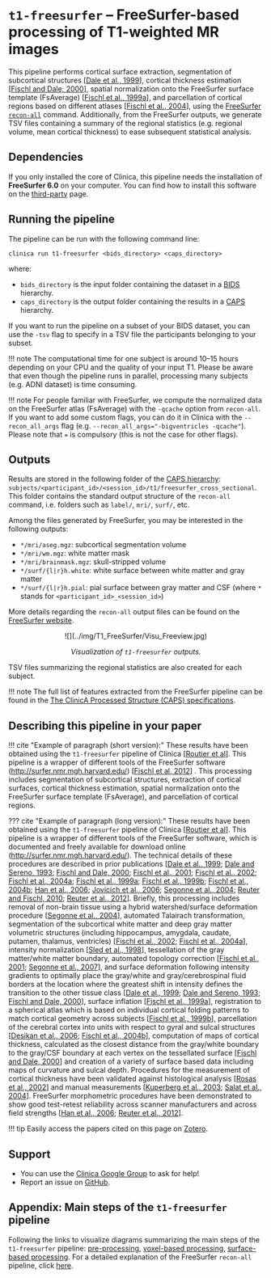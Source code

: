 <!-- markdownlint-disable MD033-->
# `t1-freesurfer` – FreeSurfer-based processing of T1-weighted MR images

This pipeline performs cortical surface extraction, segmentation of subcortical structures [[Dale et al., 1999](http://dx.doi.org/10.1006/nimg.1998.0395)], cortical thickness estimation [[Fischl and Dale, 2000](http://dx.doi.org/10.1073/pnas.200033797)], spatial normalization onto the FreeSurfer surface template (FsAverage) [[Fischl et al., 1999a](http://dx.doi.org/10.1006/nimg.1998.0396)], and parcellation of cortical regions based on different atlases [[Fischl et al., 2004](http://dx.doi.org/10.1093/cercor/bhg087)], using the [FreeSurfer `recon-all`](https://surfer.nmr.mgh.harvard.edu/fswiki/recon-all) command.
Additionally, from the FreeSurfer outputs, we generate TSV files containing a summary of the regional statistics (e.g. regional volume, mean cortical thickness) to ease subsequent statistical analysis.

## Dependencies
<!-- If you installed the docker image of Clinica, nothing is required. -->
If you only installed the core of Clinica, this pipeline needs the installation of
**FreeSurfer 6.0** on your computer.
You can find how to install this software on the [third-party](../../Third-party) page.

## Running the pipeline

The pipeline can be run with the following command line:

```Text
clinica run t1-freesurfer <bids_directory> <caps_directory>
```

where:

- `bids_directory` is the input folder containing the dataset in a [BIDS](../../BIDS) hierarchy.
- `caps_directory` is the output folder containing the results in a [CAPS](../../CAPS/Introduction) hierarchy.

If you want to run the pipeline on a subset of your BIDS dataset, you can use the `-tsv` flag to specify in a TSV file the participants belonging to your subset.

!!! note
    The computational time for one subject is around 10–15 hours depending on your CPU and the quality of your input T1.
    Please be aware that even though the pipeline runs in parallel, processing many subjects (e.g. ADNI dataset) is time consuming.

!!! note
    For people familiar with FreeSurfer, we compute the normalized data on the FreeSurfer atlas (FsAverage) with the `-qcache` option from `recon-all`.
    If you want to add some custom flags, you can do it in Clinica with the `--recon_all_args` flag (e.g. `--recon_all_args="-bigventricles -qcache"`).
    Please note that `=` is compulsory (this is not the case for other flags).

## Outputs

Results are stored in the following folder of the
[CAPS hierarchy](../../CAPS/Specifications/#t1-freesurfer-freesurfer-based-processing-of-t1-weighted-mr-images):
`subjects/<participant_id>/<session_id>/t1/freesurfer_cross_sectional`.
This folder contains the standard output structure of the `recon-all` command, i.e. folders such as `label/`, `mri/`, `surf/`, etc.

Among the files generated by FreeSurfer, you may be interested in the following outputs:

- `*/mri/aseg.mgz`: subcortical segmentation volume
- `*/mri/wm.mgz`: white matter mask
- `*/mri/brainmask.mgz`: skull-stripped volume
- `*/surf/{l|r}h.white`: white surface between white matter and gray matter
- `*/surf/{l|r}h.pial`: pial surface between gray matter and CSF
  (where `*` stands for `<participant_id>_<session_id>`)

More details regarding the `recon-all` output files can be found on the [FreeSurfer website](https://surfer.nmr.mgh.harvard.edu/fswiki/ReconAllOutputFiles).

<center>![](../img/T1_FreeSurfer/Visu_Freeview.jpg)</center>

*<center>Visualization of `t1-freesurfer` outputs.</center>*

TSV files summarizing the regional statistics are also created for each subject.

!!! note
    The full list of features extracted from the FreeSurfer pipeline can be found in the [The ClinicA Processed Structure (CAPS) specifications](../../CAPS/Specifications/#t1-freesurfer-freesurfer-based-processing-of-t1-weighted-mr-images).

<!-- ## Visualization of the results

!!! note
    The visualization command is not available for the moment. Please come back later, this section will be updated ASAP. -->

## Describing this pipeline in your paper

!!! cite "Example of paragraph (short version):"
    These results have been obtained using the `t1-freesurfer` pipeline of Clinica [[Routier et al](https://hal.inria.fr/hal-02308126/)].
    This pipeline is a wrapper of different tools of the FreeSurfer software (<http://surfer.nmr.mgh.harvard.edu/>) [[Fischl et al, 2012](http://dx.doi.org/10.1016/j.neuroimage.2012.01.021)] .
    This processing includes segmentation of subcortical structures, extraction of cortical surfaces, cortical thickness estimation, spatial normalization onto the FreeSurfer surface template (FsAverage), and parcellation of cortical regions.

??? cite "Example of paragraph (long version):"
    These results have been obtained using the `t1-freesurfer` pipeline of Clinica
    [[Routier et al](https://hal.inria.fr/hal-02308126/)].
    This pipeline is a wrapper of different tools of the FreeSurfer software, which is documented and freely available for download online (<http://surfer.nmr.mgh.harvard.edu/>).
    The technical details of these procedures are described in prior publications
    [[Dale et al., 1999](http://dx.doi.org/10.1006/nimg.1998.0395);
    [Dale and Sereno, 1993](http://dx.doi.org/10.1162/jocn.1993.5.2.162);
    [Fischl and Dale, 2000](http://dx.doi.org/10.1073/pnas.200033797);
    [Fischl et al., 2001](http://dx.doi.org/10.1109/42.906426);
    [Fischl et al., 2002](http://dx.doi.org/10.1016/S0896-6273(02)00569-X);
    [Fischl et al., 2004a](http://dx.doi.org/10.1016/j.neuroimage.2004.07.016);
    [Fischl et al., 1999a](http://dx.doi.org/10.1006/nimg.1998.0396);
    [Fischl et al., 1999b](http://dx.doi.org/10.1002/(SICI)1097-0193(1999)8:4<272::AID-HBM10>3.0.CO;2-4);
    [Fischl et al., 2004b](http://dx.doi.org/10.1093/cercor/bhg087);
    [Han et al., 2006](http://dx.doi.org/10.1016/j.neuroimage.2006.02.051);
    [Jovicich et al., 2006](http://dx.doi.org/10.1016/j.neuroimage.2005.09.046);
    [Segonne et al., 2004](http://dx.doi.org/10.1016/j.neuroimage.2004.03.032);
    [Reuter and Fischl, 2010](http://dx.doi.org/10.1016/j.neuroimage.2011.02.076);
    [Reuter et al., 2012](http://dx.doi.org/10.1016/j.neuroimage.2012.02.084)].
    Briefly, this processing includes removal of non-brain tissue using a hybrid watershed/surface deformation procedure [[Segonne et al., 2004](http://dx.doi.org/10.1016/j.neuroimage.2004.03.032)], automated Talairach transformation, segmentation of the subcortical white matter and
    deep gray matter volumetric structures (including hippocampus, amygdala, caudate, putamen, thalamus, ventricles) [[Fischl et al., 2002](http://dx.doi.org/10.1016/S0896-6273(02)00569-X);
    [Fischl et al., 2004a](http://dx.doi.org/10.1016/j.neuroimage.2004.07.016)], intensity normalization [[Sled et al., 1998](http://dx.doi.org/10.1109/42.668698)], tessellation of the gray matter/white matter boundary, automated topology correction [[Fischl et al., 2001](http://dx.doi.org/10.1109/42.906426);
    [Segonne et al., 2007](http://dx.doi.org/10.1109/TMI.2006.887364)], and
    surface deformation following intensity gradients to optimally place the gray/white and
    gray/cerebrospinal fluid borders at the location where the greatest shift in intensity defines the transition to the other tissue class
    [[Dale et al., 1999](http://dx.doi.org/10.1006/nimg.1998.0395);
    [Dale and Sereno, 1993](http://dx.doi.org/10.1162/jocn.1993.5.2.162);
    [Fischl and Dale, 2000](http://dx.doi.org/10.1073/pnas.200033797)], surface inflation [[Fischl et al., 1999a](http://dx.doi.org/10.1006/nimg.1998.0396)], registration to a spherical atlas which is based on individual cortical folding patterns to match cortical geometry across subjects [[Fischl et al., 1999b](http://dx.doi.org/10.1002/(SICI)1097-0193(1999)8:4<272::AID-HBM10>3.0.CO;2-4)], parcellation of the cerebral cortex into units with respect to gyral and sulcal structures [[Desikan et al., 2006](http://dx.doi.org/10.1016/j.neuroimage.2006.01.021);
    [Fischl et al., 2004b](http://dx.doi.org/10.1093/cercor/bhg087)], computation of maps of cortical thickness, calculated as the closest distance from the gray/white boundary to the gray/CSF boundary at each vertex on the tessellated surface [[Fischl and Dale, 2000](http://dx.doi.org/10.1073/pnas.200033797)] and creation of a variety of surface based data including maps of curvature and sulcal depth.
    Procedures for the measurement of cortical thickness have been validated against histological analysis [[Rosas et al., 2002](http://dx.doi.org/10.1212/WNL.58.5.695)] and manual measurements [[Kuperberg et al., 2003](http://dx.doi.org/10.1001/archpsyc.60.9.878);
    [Salat et al., 2004](http://dx.doi.org/10.1093/cercor/bhh032)].
    FreeSurfer morphometric procedures have been demonstrated to show good test-retest reliability across scanner manufacturers and across field strengths
    [[Han et al., 2006](http://dx.doi.org/10.1016/j.neuroimage.2006.02.051);
    [Reuter et al., 2012](http://dx.doi.org/10.1016/j.neuroimage.2012.02.084)].

!!! tip
    Easily access the papers cited on this page on [Zotero](https://www.zotero.org/groups/2240070/clinica_aramislab/items/collectionKey/GHAXT4R5).

## Support

- You can use the [Clinica Google Group](https://groups.google.com/forum/#!forum/clinica-user) to ask for help!
- Report an issue on [GitHub](https://github.com/aramis-lab/clinica/issues).

## Appendix: Main steps of the `t1-freesurfer` pipeline

Following the links to visualize diagrams summarizing the main steps of the `t1-freesurfer` pipeline: [pre-processing](../img/T1_FreeSurfer/t1-freesurfer_pipeline1.svg), [voxel-based processing](../img/T1_FreeSurfer/t1-freesurfer_pipeline2.svg), [surface-based processing](../img/T1_FreeSurfer/t1-freesurfer_pipeline3.svg).
For a detailed explanation of the FreeSurfer `recon-all` pipeline, click [here](https://surfer.nmr.mgh.harvard.edu/fswiki/recon-all).

